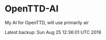 # OpenTTD-AI
My AI for OpenTTD, will use primarily air

Latest backup: Sun Aug 25 12:36:01 UTC 2019
